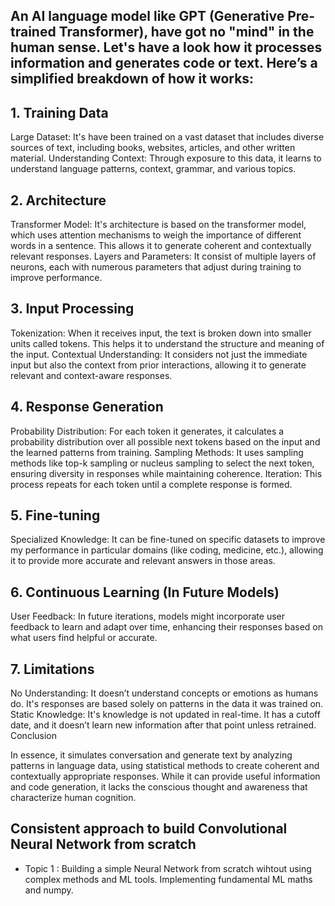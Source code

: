 ## An AI language model like GPT (Generative Pre-trained Transformer), have got no "mind" in the human sense. Let's have a look how it processes information and generates code or text. Here’s a simplified breakdown of how it works:

## 1. Training Data
Large Dataset: It's have been trained on a vast dataset that includes diverse sources of text, including books, websites, articles, and other written material.
Understanding Context: Through exposure to this data, it learns to understand language patterns, context, grammar, and various topics.
## 2. Architecture
Transformer Model: It's architecture is based on the transformer model, which uses attention mechanisms to weigh the importance of different words in a sentence. This allows it to generate coherent and contextually relevant responses.
Layers and Parameters: It consist of multiple layers of neurons, each with numerous parameters that adjust during training to improve performance.
## 3. Input Processing
Tokenization: When it receives input, the text is broken down into smaller units called tokens. This helps it to understand the structure and meaning of the input.
Contextual Understanding: It considers not just the immediate input but also the context from prior interactions, allowing it to generate relevant and context-aware responses.
## 4. Response Generation
Probability Distribution: For each token it generates, it calculates a probability distribution over all possible next tokens based on the input and the learned patterns from training.
Sampling Methods: It uses sampling methods like top-k sampling or nucleus sampling to select the next token, ensuring diversity in responses while maintaining coherence.
Iteration: This process repeats for each token until a complete response is formed.
## 5. Fine-tuning
Specialized Knowledge: It can be fine-tuned on specific datasets to improve my performance in particular domains (like coding, medicine, etc.), allowing it to provide more accurate and relevant answers in those areas.
## 6. Continuous Learning (In Future Models)
User Feedback: In future iterations, models might incorporate user feedback to learn and adapt over time, enhancing their responses based on what users find helpful or accurate.
## 7. Limitations
No Understanding: It doesn’t understand concepts or emotions as humans do. It's responses are based solely on patterns in the data it was trained on.
Static Knowledge: It's knowledge is not updated in real-time. It has a cutoff date, and it doesn’t learn new information after that point unless retrained.
Conclusion

In essence, it simulates conversation and generate text by analyzing patterns in language data, using statistical methods to create coherent and contextually appropriate responses. While it can provide useful information and code generation, it lacks the conscious thought and awareness that characterize human cognition.

## Consistent approach to build Convolutional Neural Network from scratch 
- Topic 1 : Building a simple Neural Network from scratch wihtout using complex methods and ML tools. Implementing fundamental ML maths and numpy.
 
